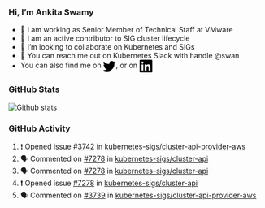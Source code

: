 ### Hi, I’m Ankita Swamy

- 💼 I am working as Senior Member of Technical Staff at VMware
- 👀 I am an active contributor to SIG cluster lifecycle 
- 💞️ I’m looking to collaborate on Kubernetes and SIGs
- 💬 You can reach me out on Kubernetes Slack with handle @swan
- You can also find me on <a href="https://twitter.com/SwamyAnkita" target="blank"><img align="center" src="https://raw.githubusercontent.com/Ankitasw/Ankitasw/master/svg/twitter.svg" alt="Ankitasw" height="25" width="25" color="#1DA1f2" /></a>, or on <a href="https://www.linkedin.com/in/Ankitaswamy/" target="blank"><img align="center" src="https://raw.githubusercontent.com/Ankitasw/Ankitasw/master/svg/linkedin.svg" alt="Ankitasw" height="25" width="25" /></a>

### GitHub Stats
![Github stats](https://github-readme-stats.vercel.app/api?username=Ankitasw&count_private=true&show_icons=true&theme=tokyonight)

### GitHub Activity 
<!--START_SECTION:activity-->
1. ❗️ Opened issue [#3742](https://github.com/kubernetes-sigs/cluster-api-provider-aws/issues/3742) in [kubernetes-sigs/cluster-api-provider-aws](https://github.com/kubernetes-sigs/cluster-api-provider-aws)
2. 🗣 Commented on [#7278](https://github.com/kubernetes-sigs/cluster-api/issues/7278) in [kubernetes-sigs/cluster-api](https://github.com/kubernetes-sigs/cluster-api)
3. 🗣 Commented on [#7278](https://github.com/kubernetes-sigs/cluster-api/issues/7278) in [kubernetes-sigs/cluster-api](https://github.com/kubernetes-sigs/cluster-api)
4. ❗️ Opened issue [#7278](https://github.com/kubernetes-sigs/cluster-api/issues/7278) in [kubernetes-sigs/cluster-api](https://github.com/kubernetes-sigs/cluster-api)
5. 🗣 Commented on [#3739](https://github.com/kubernetes-sigs/cluster-api-provider-aws/issues/3739) in [kubernetes-sigs/cluster-api-provider-aws](https://github.com/kubernetes-sigs/cluster-api-provider-aws)
<!--END_SECTION:activity-->
